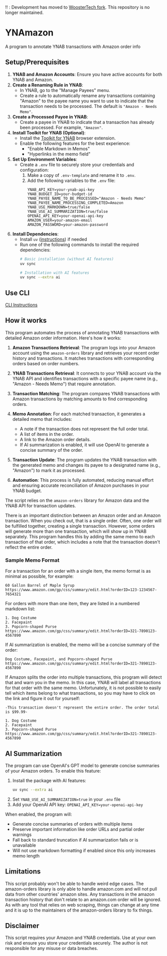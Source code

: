 :bangbang: : Development has moved to [WoosterTech fork](https://github.com/WoosterTech/YNAmazon/). This repository is no longer maintained.

# YNAmazon
A program to annotate YNAB transactions with Amazon order info

## Setup/Prerequisites
1. **YNAB and Amazon Accounts**: Ensure you have active accounts for both YNAB and Amazon.
2. **Create a Renaming Rule in YNAB**:
   - In YNAB, go to the "Manage Payees" menu.
   - Create a rule to automatically rename any transactions containing "Amazon" to the payee name you want to use to indicate that the transaction needs to be processed. The default is `"Amazon - Needs Memo"`.
3. **Create a Processed Payee in YNAB**:
   - Create a payee in YNAB to indicate that a transaction has already been processed. For example, `"Amazon"`.
4. **Install Toolkit for YNAB (Optional)**:
   - Install the [Toolkit for YNAB](https://toolkitforynab.com/) browser extension.
   - Enable the following features for the best experience:
     - "Enable Markdown in Memos"
     - "Hyperlinks in the memo field"
5. **Set Up Environment Variables**:
   - Create a `.env` file to securely store your credentials and configuration:
     1. Make a copy of `.env-template` and rename it to `.env`.
     2. Add the following variables to the `.env` file:
        ```plaintext
        YNAB_API_KEY=your-ynab-api-key
        YNAB_BUDGET_ID=your-budget-id
        YNAB_PAYEE_NAME_TO_BE_PROCESSED="Amazon - Needs Memo"
        YNAB_PAYEE_NAME_PROCESSING_COMPLETED=Amazon
        YNAB_USE_MARKDOWN=true/false
        YNAB_USE_AI_SUMMARIZATION=true/false
        OPENAI_API_KEY=your-openai-api-key
        AMAZON_USER=your-amazon-email
        AMAZON_PASSWORD=your-amazon-password
        ```
6. **Install Dependencies**:
   - Install `uv` ([instructions](https://github.com/astral-sh/uv?tab=readme-ov-file#installation)) if needed
   - Run one of the following commands to install the required dependencies:
     ```bash
     # Basic installation (without AI features)
     uv sync
     
     # Installation with AI features
     uv sync --extra ai
     ```

## Use CLI

[CLI Instructions](/CLI_README.md)

## How it works
This program automates the process of annotating YNAB transactions with detailed Amazon order information. Here's how it works:

1. **Amazon Transactions Retrieval**: The program logs into your Amazon account using the `amazon-orders` library and retrieves your recent order history and transactions. It matches transactions with corresponding orders based on order numbers.

2. **YNAB Transactions Retrieval**: It connects to your YNAB account via the YNAB API and identifies transactions with a specific payee name (e.g., "Amazon - Needs Memo") that require annotation.

3. **Transaction Matching**: The program compares YNAB transactions with Amazon transactions by matching amounts to find corresponding orders.

4. **Memo Annotation**: For each matched transaction, it generates a detailed memo that includes:
   - A note if the transaction does not represent the full order total.
   - A list of items in the order.
   - A link to the Amazon order details.
   - If AI summarization is enabled, it will use OpenAI to generate a concise summary of the order.

5. **Transaction Update**: The program updates the YNAB transaction with the generated memo and changes its payee to a designated name (e.g., "Amazon") to mark it as processed.

6. **Automation**: This process is fully automated, reducing manual effort and ensuring accurate reconciliation of Amazon purchases in your YNAB budget.

The script relies on the `amazon-orders` library for Amazon data and the YNAB API for transaction updates.

There is an important distinction between an Amazon order and an Amazon transaction. When you check out, that is a single order. Often, one order will be fulfilled together, creating a single transaction. However, some orders will generate more than one transaction, which will show up in YNAB separately. This program handles this by adding the same memo to each transaction of that order, which includes a note that the transaction doesn't reflect the entire order.

### Sample Memo Format

For a transaction for an order with a single item, the memo format is as minimal as possible, for example:
``` plaintext
60 Gallon Barrel of Maple Syrup
https://www.amazon.com/gp/css/summary/edit.html?orderID=123-1234567-7654321
```

For orders with more than one item, they are listed in a numbered markdown list:
``` plaintext
1. Dog Costume
2. Facepaint
3. Popcorn-shaped Purse
https://www.amazon.com/gp/css/summary/edit.html?orderID=321-7890123-4567890
```

If AI summarization is enabled, the memo will be a concise summary of the order:
``` plaintext
Dog Costume, Facepaint, and Popcorn-shaped Purse
https://www.amazon.com/gp/css/summary/edit.html?orderID=321-7890123-4567890
```

If Amazon splits the order into multiple transactions, this program will detect that and warn you in the memo. In this case, YNAB will label all transactions for that order with the same memo. Unfortunately, it is not possible to easily tell which items belong to what transactions, so you may have to click on the link and figure it out for yourself:
``` plaintext
-This transaction doesn't represent the entire order. The order total is $99.99-

1. Dog Costume
2. Facepaint
3. Popcorn-shaped Purse
https://www.amazon.com/gp/css/summary/edit.html?orderID=321-7890123-4567890
```

## AI Summarization
The program can use OpenAI's GPT model to generate concise summaries of your Amazon orders. To enable this feature:

1. Install the package with AI features:
   ```bash
   uv sync --extra ai
   ```
2. Set `YNAB_USE_AI_SUMMARIZATION=true` in your `.env` file
3. Add your OpenAI API key: `OPENAI_API_KEY=your-openai-api-key`

When enabled, the program will:
- Generate concise summaries of orders with multiple items
- Preserve important information like order URLs and partial order warnings
- Fall back to standard truncation if AI summarization fails or is unavailable
- Will not use markdown formatting if enabled since this only increases memo length

## Limitations
This script probably won't be able to handle weird edge cases. The amazon-orders library is only able to handle amazon.com and will not pull data from other countries' amazon sites. Any transactions in the amazon transaction history that don't relate to an amazon.com order will be ignored. As with any tool that relies on web scraping, things can change at any time and it is up to the maintainers of the amazon-orders library to fix things.

## Disclaimer
This script requires your Amazon and YNAB credentials. Use at your own risk and ensure you store your credentials securely. The author is not responsible for any misuse or data breaches.
